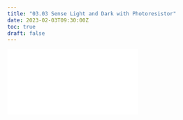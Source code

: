 ```yaml
---
title: "03.03 Sense Light and Dark with Photoresistor"
date: 2023-02-03T09:30:00Z
toc: true
draft: false
---
```


![Link to included file content](../../../../arduino/sense-light-and-dark-with-photoresistor.md)
